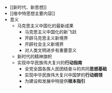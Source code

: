 - [[新时代、新思想]]
- [[维中特思想主要内容]]
- 意义
	- 马克思主义中国化的最新成果
		- 马克思主义中国化的新飞跃
		- 开辟马克思主义新境界
		- 开辟社会主义新境界
		- 对人类文明进步有重要意义
	- 新时代的精神旗帜
	- 实现中华民族伟大复兴的**行动指南**
		- 全党全国各族人民团结奋斗的共同**思想基础**
		- 实现中华民族伟大复兴中国梦的**行动纲领**
		- 为建设和发展中特提供**根本指引**
		-